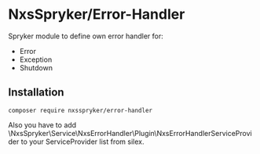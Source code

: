 NxsSpryker/Error-Handler
===================

Spryker module to define own error handler for:
- Error
- Exception
- Shutdown


Installation
------------------
```
composer require nxsspryker/error-handler
```

Also you have to add \NxsSpryker\Service\NxsErrorHandler\Plugin\NxsErrorHandlerServiceProvider to your ServiceProvider list from silex.

